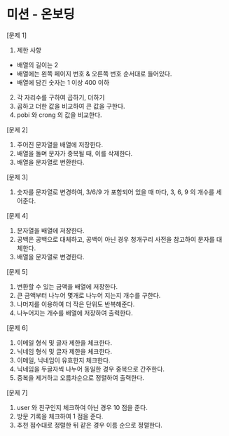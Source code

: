 # 미션 - 온보딩

[문제 1]
1. 제한 사항 
  - 배열의 길이는 2
  - 배열에는 왼쪽 페이지 번호 & 오른쪽 번호 순서대로 들어있다.
  - 배열에 담긴 숫자는 1 이상 400 이하
2. 각 자리수를 구하여 곱하기, 더하기
3. 곱하고 더한 값을 비교하여 큰 값을 구한다.
4. pobi 와 crong 의 값을 비교한다.

[문제 2]
1. 주어진 문자열을 배열에 저장한다.
2. 배열을 돌며 문자가 중복될 때, 이를 삭제한다.
3. 배열을 문자열로 변환한다.

[문제 3]
1. 숫자를 문자열로 변경하여, 3/6/9 가 포함되어 있을 때 마다, 3, 6, 9 의 개수를 세어준다.

[문제 4]
1. 문자열을 배열에 저장한다.
2. 공백은 공백으로 대체하고, 공백이 아닌 경우 청개구리 사전을 참고하여 문자를 대체한다.
3. 배열을 문자열로 변경한다.

[문제 5]
1. 변환할 수 있는 금액을 배열에 저장한다.
2. 큰 금액부터 나누어 몇개로 나누어 지는지 개수를 구한다.
3. 나머지를 이용하여 더 작은 단위도 반복해준다.
4. 나누어지는 개수를 배열에 저장하여 출력한다.

[문제 6]
1. 이메일 형식 및 글자 제한을 체크한다.
2. 닉네임 형식 및 글자 제한을 체크한다.
3. 이메일, 닉네임이 유효한지 체크한다.
4. 닉네임을 두글자씩 나누어 동일한 경우 중복으로 간주한다.
5. 중복을 제거하고 오름차순으로 정렬하여 출력한다.

[문제 7]
1. user 와 친구인지 체크하여 아닌 경우 10 점을 준다.
2. 방문 기록을 체크하여 1 점을 준다.
3. 추천 점수대로 정렬한 뒤 같은 경우 이름 순으로 정렬한다.